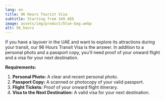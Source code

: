 ```yaml
---
lang: en
title: 96 Hours Tourist Visa
subtitle: Starting from 349 AED
image: assets/img/product/blue-bag.webp
alt: 96_hours
---
```


If you have a layover in the UAE and want to explore its attractions during your transit, our 96 Hours Transit Visa is the answer. In addition to a personal photo and a passport copy, you'll need proof of your onward flight and a visa for your next destination.

**Requirements:**
1. **Personal Photo:** A clear and recent personal photo.
2. **Passport Copy:** A scanned or photocopy of your valid passport.
3. **Flight Tickets:** Proof of your onward flight itinerary.
4. **Visa to the Next Destination:** A valid visa for your next destination.

